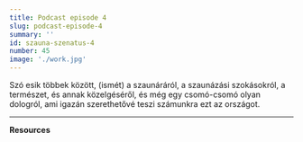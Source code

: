 ```yaml
---
title: Podcast episode 4
slug: podcast-episode-4
summary: ''
id: szauna-szenatus-4
number: 45
image: './work.jpg'
---
```


Szó esik többek között, (ismét) a szaunáráról, a szaunázási szokásokról, a természet, és annak közelgéséről, és még egy csomó-csomó olyan dologról, ami igazán szerethetővé teszi számunkra ezt az országot. 

---

**Resources**

